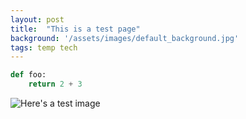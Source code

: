 ```yaml
---
layout: post
title:  "This is a test page"
background: '/assets/images/default_background.jpg'
tags: temp tech
---
```


```python
def foo:
    return 2 + 3
```

![Here's a test image](/follownopath/assets/images/test1.jpg)
